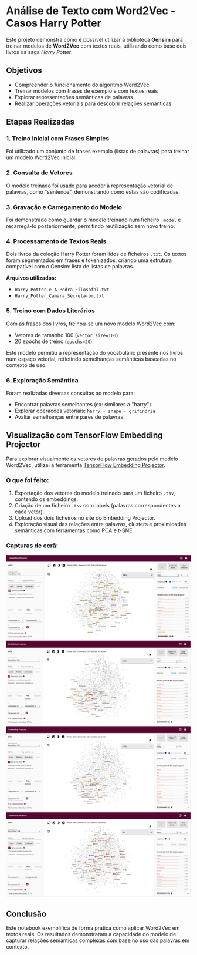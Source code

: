 # Análise de Texto com Word2Vec - Casos Harry Potter

Este projeto demonstra como é possivel utilizar a biblioteca **Gensim** para treinar modelos de **Word2Vec** com textos reais, utilizando como base dois livros da saga *Harry Potter*.

## Objetivos

- Compreender o funcionamento do algoritmo Word2Vec
- Treinar modelos com frases de exemplo e com textos reais
- Explorar representações semânticas de palavras
- Realizar operações vetoriais para descobrir relações semânticas

## Etapas Realizadas

### 1. Treino Inicial com Frases Simples
Foi utilizado um conjunto de frases exemplo (listas de palavras) para treinar um modelo Word2Vec inicial.
### 2. Consulta de Vetores
O modelo treinado foi usado para aceder à representação vetorial de palavras, como "sentence", demonstrando como estas são codificadas.

### 3. Gravação e Carregamento do Modelo
Foi demonstrado como guardar o modelo treinado num ficheiro `.model` e recarregá-lo posteriormente, permitindo reutilização sem novo treino.

### 4. Processamento de Textos Reais
Dois livros da coleção Harry Potter foram lidos de ficheiros `.txt`. Os textos foram segmentados em frases e tokenizados, criando uma estrutura compatível com o Gensim: lista de listas de palavras.

**Arquivos utilizados:**

- `Harry_Potter_e_A_Pedra_Filosofal.txt`
- `Harry_Potter_Camara_Secreta-br.txt`

### 5. Treino com Dados Literários
Com as frases dos livros, treinou-se um novo modelo Word2Vec com:

- Vetores de tamanho 100 (`vector_size=100`)
- 20 epochs de treino (`epochs=20`)

Este modelo permitiu a representação do vocabulário presente nos livros num espaço vetorial, refletindo semelhanças semânticas baseadas no contexto de uso.

### 6. Exploração Semântica
Foram realizadas diversas consultas ao modelo para:

- Encontrar palavras semelhantes (ex: similares a "harry")
- Explorar operações vetoriais: `harry + snape - grifinória`
- Avaliar semelhanças entre pares de palavras

## Visualização com TensorFlow Embedding Projector

Para explorar visualmente os vetores de palavras gerados pelo modelo Word2Vec, utilizei a ferramenta [TensorFlow Embedding Projector](https://projector.tensorflow.org/).

### O que foi feito:

1. Exportação dos vetores do modelo treinado para um ficheiro `.tsv`, contendo os embeddings.
2. Criação de um ficheiro `.tsv` com labels (palavras correspondentes a cada vetor).
3. Upload dos dois ficheiros no site do Embedding Projector.
4. Exploração visual das relações entre palavras, clusters e proximidades semânticas com ferramentas como PCA e t-SNE.

### Capturas de ecrã:

![Nesta captura, observa-se que a palavra “harry” está no centro do cluster com palavras próximas como normalmente, neville, mione, hermione, perebas, etc.](images/1.png)
![A seguinte captura apresenta a palavra “snape” também centrada num cluster com termos como dumbledore, minerva, lockhart, professor, memória, etc.](images/2.png)
![De seguida, observa-se o termo “dobby” aparece rodeado por palavras associadas ao seu contexto como senhor, nick, elfo, doméstico, riddle, brigar, desculpe, ajuda.](images/3.png)
![Por fim, também verifiquei que o termo “elfo” mostra um cluster muito semelhante ao de “dobby”, com termos como gigante, doméstico, garoto, ajuda, servir, presente.](images/4.png)


## Conclusão

Este notebook exemplifica de forma prática como aplicar Word2Vec em textos reais. Os resultados demonstraram a capacidade do modelo de capturar relações semânticas complexas com base no uso das palavras em contexto.
